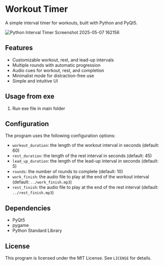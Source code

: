 # Workout Timer

A simple interval timer for workouts, built with Python and PyQt5.

![Python Interval Timer Screenshot 2025-05-07 162156](https://github.com/user-attachments/assets/ef521808-0fbc-4566-bedb-cd40554b20c6)

## Features

- Customizable workout, rest, and lead-up intervals
- Multiple rounds with automatic progression
- Audio cues for workout, rest, and completion
- Minimalist mode for distraction-free use
- Simple and intuitive UI

## Usage from exe

1. Run exe file in main folder

## Configuration

The program uses the following configuration options:

* `workout_duration`: the length of the workout interval in seconds (default: 60)
* `rest_duration`: the length of the rest interval in seconds (default: 45)
* `lead_up_duration`: the length of the lead-up interval in seconds (default: 5)
* `rounds`: the number of rounds to complete (default: 10)
* `work_finish`: the audio file to play at the end of the workout interval (default: `../work_finish.mp3`)
* `rest_finish`: the audio file to play at the end of the rest interval (default: `../rest_finish.mp3`)

## Dependencies

* PyQt5
* pygame
* Python Standard Library

## License

This program is licensed under the MIT License. See `LICENSE` for details.

